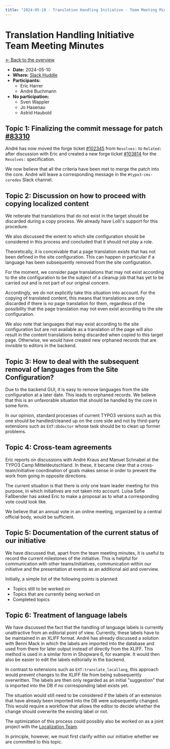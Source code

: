 ```yaml
---
title: "2024-05-10 - Translation Handling Initiative - Team Meeting Minutes"
---
```


# Translation Handling Initiative<br>Team Meeting Minutes

[← Back to the overview](https://notes.typo3.org/s/f3ae8fZSD)

- **Date:** 2024-05-10<br>
- **Where:** [Slack Huddle](https://app.slack.com/huddle/T024TUMLZ/C05D7UF1L8M)
- **Participants:**
    - Eric Harrer
    - André Buchmann
- **No participation:**
    - Sven Wappler
    - Jo Hasenau
    - Astrid Haubold

## Topic 1: Finalizing the commit message for patch [#83310](https://review.typo3.org/c/Packages/TYPO3.CMS/+/83310)

André has now moved the forge ticket [#102345](https://forge.typo3.org/issues/102345) from `Resolves:` to `Related:` after discussion with Eric and created a new forge ticket [#103814](https://forge.typo3.org/issues/103814) for the `Resolves:` specification.

We now believe that all the criteria have been met to merge the patch into the core. André will leave a corresponding message in the `#typo3-cms-coredev` Slack channel.

## Topic 2: Discussion on how to proceed with copying localized content

We reiterate that translations that do not exist in the target should be discarded during a copy process. We already have Lolli's support for this procedure.

We also discussed the extent to which site configuration should be considered in this process and concluded that it should not play a role.

Theoretically, it is conceivable that a page translation exists that has not been defined in the site configuration. This can happen in particular if a language has been subsequently removed from the site configuration.

For the moment, we consider page translations that may not exist according to the site configuration to be the subject of a cleanup job that has yet to be carried out and is not part of our original concern.

Accordingly, we do not explicitly take this situation into account. For the copying of translated content, this means that translations are only discarded if there is no page translation for them, regardless of the possibility that the page translation may not even exist according to the site configuration.

We also note that languages that may exist according to the site configuration but are not available as a translation of the page will also result in the content translations being discarded when copied to this target page. Otherwise, we would have created new orphaned records that are invisible to editors in the backend.

## Topic 3: How to deal with the subsequent removal of languages from the Site Configuration?

Due to the backend GUI, it is easy to remove languages from the site configuration at a later date. This leads to orphaned records. We believe that this is an unfavorable situation that should be handled by the core in some form.

In our opinion, standard processes of current TYPO3 versions such as this one should be handled/cleaned up on the core side and not by third-party extensions such as `EXT:dbdoctor` whose task should be to clean up former problems.

## Topic 4: Cross-team agreements

Eric reports on discussions with André Kraus and Manuel Schnabel at the TYPO3 Camp Mitteldeutschland. In these, it became clear that a cross-team/initiative coordination of goals makes sense in order to prevent the work from going in opposite directions.

The current situation is that there is only one team leader meeting for this purpose, in which initiatives are not taken into account. Luisa Sofie Faßbender has asked Eric to make a proposal as to what a corresponding vote could look like.

We believe that an annual vote in an online meeting, organized by a central official body, would be sufficient.

## Topic 5: Documentation of the current status of our initiative

We have discussed that, apart from the team meeting minutes, it is useful to record the current milestones of the initiative. This is helpful for communication with other teams/initiatives, communication within our initiative and the presentation at events as an additional aid and overview.

Initially, a simple list of the following points is planned:

- Topics still to be worked on
- Topics that are currently being worked on
- Completed topics

## Topic 6: Treatment of language labels

We have discussed the fact that the handling of language labels is currently unattractive from an editorial point of view. Currently, these labels have to be maintained in an XLIFF format. André has already discussed a solution with Benni Mack in which the labels are imported into the database and used from there for later output instead of directly from the XLIFF. This method is used in a similar form in Shopware 6, for example. It would then also be easier to edit the labels editorially in the backend.

In contrast to extensions such as `EXT:translate_locallang`, this approach would prevent changes to the XLIFF file from being subsequently overwritten. The labels are then only regarded as an initial "suggestion" that is imported into the DB if no corresponding label exists yet.

The situation would still need to be considered if the labels of an extension that have already been imported into the DB were subsequently changed. This would require a workflow that allows the editor to decide whether the change should overwrite the existing label or not.

The optimization of this process could possibly also be worked on as a joint project with the [Localization Team](https://typo3.org/community/teams/localization).

In principle, however, we must first clarify within our initiative whether we are committed to this topic.